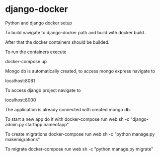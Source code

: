 # django-docker
Python and django docker setup

To build navigate to django-docker path and build with
docker build .

After that the docker containers should be builded.

To run the containers execute

docker-compose up

Mongo db is automatically created, to access mongo express navigate to

localhost:8081

To access django project navigate to

localhost:8000

The application is already connected with created mongo db.

To start a new app do it with
docker-compose run web sh -c "django-admin.py startapp nameofapp"

To create migrations
docker-compose run web sh -c "python manage.py makemigrations"

To migrate
docker-compose run web sh -c "python manage.py migrate"
